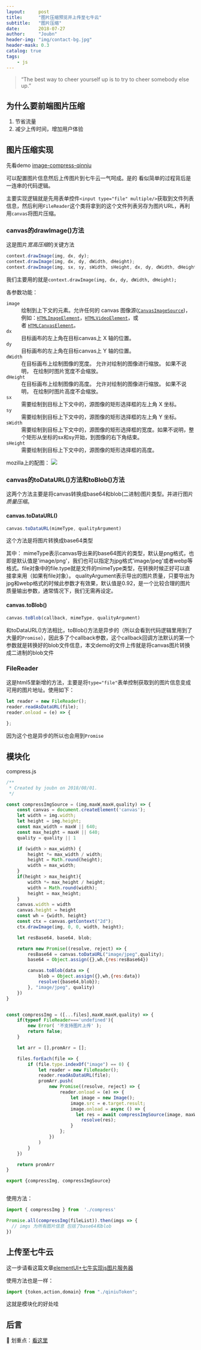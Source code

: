 ```yaml
---
layout:     post
title:      "图片压缩预览并上传至七牛云"
subtitle:   "图片压缩"
date:       2018-07-27
author:     "Joubn"
header-img: "img/contact-bg.jpg"
header-mask: 0.3
catalog: true
tags:
    - js
---
```


> “The best way to cheer yourself up is to try to cheer somebody else up.”

## 为什么要前端图片压缩

1. 节省流量
2. 减少上传时间，增加用户体验

## 图片压缩实现

先看demo [image-compress-qinniu](http://static.joubn.com/2018-07-27-image-compress-qiniu/index.html)

可以配置图片信息然后上传图片到七牛云一气呵成。是的 看似简单的过程背后是一连串的代码逻辑。

主要实现逻辑就是先用表单控件`<input type="file" multiple/>`获取到文件列表信息，然后利用`FileReader`这个类将拿到的这个文件列表另存为图片URL，再利用`canvas`将图片压缩。

### canvas的drawImage()方法

这是图片*宽高压缩*的关键方法

```js
context.drawImage(img, dx, dy);
context.drawImage(img, dx, dy, dWidth, dHeight);
context.drawImage(img, sx, sy, sWidth, sHeight, dx, dy, dWidth, dHeight);
```
我们主要用的就是`context.drawImage(img, dx, dy, dWidth, dHeight);`

各参数功能：
<dl>
 <dt><code>image</code></dt>
 <dd>绘制到上下文的元素。允许任何的 canvas 图像源(<a href="/zh-CN/docs/Web/API/CanvasImageSource" title="CanvasImageSource&nbsp;是一个辅助类型，描述下面类型的任何一个对象：HTMLImageElement, HTMLVideoElement, HTMLCanvasElement, CanvasRenderingContext2D, 或&nbsp;ImageBitmap."><code>CanvasImageSource</code></a>)，例如：<a href="/zh-CN/docs/Web/API/HTMLImageElement" title="HTMLImageElement&nbsp;接口提供了特别的属性和方法 (在常规的&nbsp;HTMLElement之外,它也能通过继承使用)来操纵 <img> 元素的布局和图像."><code>HTMLImageElement</code></a>，<a href="/zh-CN/docs/Web/API/HTMLVideoElement" title="HTMLVideoElement&nbsp;接口提供了用于操作视频对象的特殊属性和方法。它同时还继承了HTMLMediaElement 和 HTMLElement&nbsp;的属性与方法。"><code>HTMLVideoElement</code></a>，或者&nbsp;<a href="/zh-CN/docs/Web/API/HTMLCanvasElement" title="DOM canvas元素暴露了HTMLCanvasElement接口,该接口提供了用来操作一个canvas元素布局和呈现的属性和方法.HTMLCanvasElement接口继承了element接口的属性和方法."><code>HTMLCanvasElement</code></a>。</dd>
 <dt><code>dx</code></dt>
 <dd>目标画布的左上角在目标canvas上&nbsp;X 轴的位置。</dd>
 <dt><code>dy</code></dt>
 <dd>目标画布的左上角在目标canvas上&nbsp;Y 轴的位置。</dd>
 <dt><code>dWidth</code></dt>
 <dd>在目标画布上绘制图像的宽度。 允许对绘制的图像进行缩放。 如果不说明， 在绘制时图片宽度不会缩放。</dd>
 <dt><code>dHeight</code></dt>
 <dd>在目标画布上绘制图像的高度。&nbsp;允许对绘制的图像进行缩放。 如果不说明， 在绘制时图片高度不会缩放。</dd>
 <dt><code>sx</code></dt>
 <dd>需要绘制到目标上下文中的，源图像的矩形选择框的左上角 X 坐标。</dd>
 <dt><code>sy</code></dt>
 <dd>需要绘制到目标上下文中的，源图像的矩形选择框的左上角 Y 坐标。</dd>
 <dt><code>sWidth</code></dt>
 <dd>需要绘制到目标上下文中的，源图像的矩形选择框的宽度。如果不说明，整个矩形从坐标的sx和sy开始，到图像的右下角结束。</dd>
 <dt><code>sHeight</code></dt>
 <dd>需要绘制到目标上下文中的，源图像的矩形选择框的高度。</dd>
</dl>

mozilla上的配图：
![](http://static-demo.joubn.com/Frp1lrVSll6c2dN7LcrCJlBzq_Kb)

### canvas的toDataURL()方法和toBlob()方法

这两个方法主要是将canvas转换成base64和blob(二进制)图片类型。并进行图片*质量压缩*。
#### canvas.toDataURL() 

```js
canvas.toDataURL(mimeType, qualityArgument)
```
这个方法是将图片转换成base64类型

其中：
mimeType表示canvas导出来的base64图片的类型，默认是png格式，也即是默认值是'image/png'，我们也可以指定为jpg格式'image/jpeg'或者webp等格式。file对象中的file.type就是文件的mimeType类型，在转换时候正好可以直接拿来用（如果有file对象）。
qualityArgument表示导出的图片质量，只要导出为jpg和webp格式的时候此参数才有效果，默认值是0.92，是一个比较合理的图片质量输出参数，通常情况下，我们无需再设定。


#### canvas.toBlob()

```js
canvas.toBlob(callback, mimeType, qualityArgument)
```

和toDataURL()方法相比，toBlob()方法是异步的（所以会看到代码逻辑里用到了大量的`Promise`），因此多了个callback参数，这个callback回调方法默认的第一个参数就是转换好的blob文件信息，本文demo的文件上传就是将canvas图片转换成二进制的blob文件

### FileReader

这是html5里新增的方法，主要是将`type="file"`表单控制获取到的图片信息变成可用的图片地址。使用如下：

```js
let reader = new FileReader();
reader.readAsDataURL(file);
reader.onload = (e) => {
  
};
```
因为这个也是异步的所以也会用到`Promise`

## 模块化

compress.js

```js
/**
 * Created by joubn on 2018/08/01.
 */

const compressImgSource = (img,maxW,maxH,quality) => {
	const canvas = document.createElement('canvas');
	let width = img.width;
	let height = img.height;
	const max_width = maxW || 640;
	const max_height = maxH || 640;
	quality = quality || 1

	if (width > max_width) {
		height *= max_width / width;
		height = Math.round(height);
		width = max_width;
	}
	if(height > max_height){
		width *= max_height / height;
		width = Math.round(width);
		height = max_height;
	}
	canvas.width = width
	canvas.height = height
	const wh = {width, height}
	const ctx = canvas.getContext("2d");
	ctx.drawImage(img, 0, 0, width, height);

	let resBase64, base64, blob;

	return new Promise((resolve, reject) => {
		resBase64 = canvas.toDataURL("image/jpeg",quality);
		base64 = Object.assign({},wh,{res:resBase64})

		canvas.toBlob(data => {
			blob = Object.assign({},wh,{res:data})
			resolve({base64,blob});
		}, "image/jpeg", quality)
	})
}


const compressImg = ([...files],maxW,maxH,quality) => {
	if(typeof FileReader==='undefined'){
		new Error( '不支持图片上传' );
		return false;
	}

	let arr = [],promArr = [];

	files.forEach(file => {
		if (file.type.indexOf("image") == 0) {
			let reader = new FileReader();
			reader.readAsDataURL(file);
			promArr.push(
				new Promise((resolve, reject) => {
					reader.onload = (e) => {
						let image = new Image();
						image.src = e.target.result;
						image.onload = async () => {
						  let res = await compressImgSource(image, maxW, maxH, quality)
							resolve(res);
						}
					};
				})
			)
		}
	})

	return promArr
}

export {compressImg, compressImgSource}



```


使用方法：
 
```js
import { compressImg } from  './compress'

Promise.all(compressImg(fileList)).then(imgs => {
  // imgs 为所有图片信息 包括了base64和blob 
})

```

## 上传至七牛云

这一步请看这篇文章[elementUI+七牛实现js图片服务器](http://joubn.com/2018/07/03/qiniu-elementUI/)

使用方法也是一样：

```js
import {token,action,domain} from "./qiniuToken";
```

这就是模块化的好处哇


## 后言

📍 划重点：[看这里](https://github.com/bb595700239/image-compress-qiniu)
















